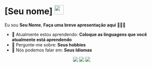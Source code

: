 # [Seu nome] <img src="hhttps://www.google.com/imgres?q=luffy%20gif&imgurl=https%3A%2F%2Fi.pinimg.com%2Foriginals%2F50%2Fc5%2Ff1%2F50c5f1847013012ee0f25f67fdddb8d9.gif&imgrefurl=https%3A%2F%2Fbr.pinterest.com%2Fpin%2F559290847480276728%2F&docid=KDYxs1wCa1wv2M&tbnid=uyMDOPHOb50nSM&vet=12ahUKEwjh6bPVnKmIAxWZq5UCHQVdBqQQM3oECBkQAA..i&w=498&h=278&hcb=2&ved=2ahUKEwjh6bPVnKmIAxWZq5UCHQVdBqQQM3oECBkQAA" width="30px">

Eu sou <strong>Seu Nome</strong>, <strong>Faça uma breve apresentação aqui</strong> 👨🏻‍💻 

- 🚀 Atualmente estou aprendendo: <strong>Coloque as linguagens que você atualmente está aprendendo</strong> 
- 💬 Pergunte-me sobre: <strong>Seus hobbies</strong>
- 📣 Nós podemos falar em: <strong>Seus Idiomas</strong>

<div align="center">

  <a href="#" alt="Gmail">
    <img src="https://img.shields.io/badge/-Gmail-FF0000?style=flat-square&labelColor=FF0000&logo=gmail&logoColor=white&link=LINK-DO-SEU-EMAIL"/></a>

  <a href="#" alt="Linkedin">
    <img src="https://img.shields.io/badge/-Linkedin-0e76a8?style=flat-square&logo=Linkedin&logoColor=white&link=LINK-DO-SEU-LINKEDIN" /></a>

  <a href="#" alt="Instagram">
    <img src="https://img.shields.io/badge/-Instagram-DF0174?style=flat-square&labelColor=DF0174&logo=instagram&logoColor=white&link=LINK-DO-SEU-INSTAGRAM"/></a>

</div>
